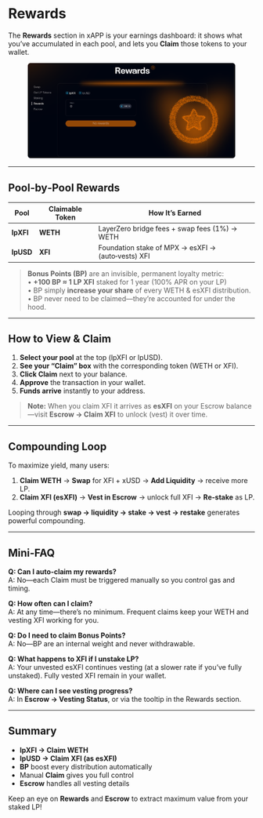 # Rewards

The **Rewards** section in xAPP is your earnings dashboard: it shows what you’ve accumulated in each pool, and lets you **Claim** those tokens to your wallet.

<figure><img src="../../.gitbook/assets/image (14).png" alt=""><figcaption></figcaption></figure>

***

## Pool‑by‑Pool Rewards

| Pool      | Claimable Token | How It’s Earned                                    |
| --------- | --------------- | -------------------------------------------------- |
| **lpXFI** | **WETH**        | LayerZero bridge fees + swap fees (1%) → WETH      |
| **lpUSD** | **XFI**         | Foundation stake of MPX → esXFI → (auto‑vests) XFI |

> **Bonus Points (BP)** are an invisible, permanent loyalty metric:\
> • **+100 BP ≈ 1 LP XFI** staked for 1 year (100% APR on your LP)\
> • BP simply **increase your share** of every WETH & esXFI distribution.\
> • BP never need to be claimed—they’re accounted for under the hood.

***

## How to View & Claim

1. **Select your pool** at the top (lpXFI or lpUSD).
2. **See your “Claim” box** with the corresponding token (WETH or XFI).
3. **Click Claim** next to your balance.
4. **Approve** the transaction in your wallet.
5. **Funds arrive** instantly to your address.

> **Note:** When you claim XFI it arrives as **esXFI** on your Escrow balance—visit **Escrow → Claim XFI** to unlock (vest) it over time.

***

## Compounding Loop

To maximize yield, many users:

1. **Claim WETH** → **Swap** for XFI + xUSD → **Add Liquidity** → receive more LP.
2. **Claim XFI (esXFI)** → **Vest in Escrow** → unlock full XFI → **Re‑stake** as LP.

Looping through **swap → liquidity → stake → vest → restake** generates powerful compounding.

***

## Mini‑FAQ

**Q: Can I auto‑claim my rewards?**\
A: No—each Claim must be triggered manually so you control gas and timing.

**Q: How often can I claim?**\
A: At any time—there’s no minimum. Frequent claims keep your WETH and vesting XFI working for you.

**Q: Do I need to claim Bonus Points?**\
A: No—BP are an internal weight and never withdrawable.

**Q: What happens to XFI if I unstake LP?**\
A: Your unvested esXFI continues vesting (at a slower rate if you’ve fully unstaked). Fully vested XFI remain in your wallet.

**Q: Where can I see vesting progress?**\
A: In **Escrow → Vesting Status**, or via the tooltip in the Rewards section.

***

## Summary

* **lpXFI → Claim WETH**
* **lpUSD → Claim XFI (as esXFI)**
* **BP** boost every distribution automatically
* Manual **Claim** gives you full control
* **Escrow** handles all vesting details

Keep an eye on **Rewards** and **Escrow** to extract maximum value from your staked LP!
